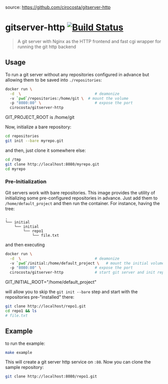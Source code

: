 source: https://github.com/cirocosta/gitserver-http

# gitserver-http [![Build Status](https://travis-ci.org/cirocosta/gitserver-http.svg?branch=master)](https://travis-ci.org/cirocosta/gitserver-http)

> A git server with Nginx as the HTTP frontend and fast cgi wrapper for running the git http backend


## Usage

To run a git server without any repositories configured in advance but allowing them to be saved into `./repositories`: 
 
  ```sh
  docker run \
    -d  \                                 # deamonize
    -v `pwd`/repositories:/home/git \  # mount the volume
    -p "8080:80" \                        # expose the port 
    cirocosta/gitserver-http
  ```

GIT_PROJECT_ROOT is /home/git


Now, initialize a bare repository:

  ```sh
  cd repositories
  git init --bare myrepo.git
  ```

and then, just clone it somewhere else:

  ```sh
  cd /tmp
  git clone http://localhost:8080/myrepo.git
  cd myrepo 
  ```


### Pre-Initialization

Git servers work with bare repositories. This image provides the utility of initializing some pre-configured repositories in advance. Just add them to `/home/default_project` and then run the container. For instance, having the tree:

  ```
  .
  └── initial
      └── initial
          └── repo1
              └── file.txt
  ```

and then executing

  ```sh
  docker run \
    -d  \                                 # deamonize
    -v `pwd`/initial:/home/default_project \   # mount the initial volume
    -p "8080:80" \                        # expose the port 
    cirocosta/gitserver-http              # start git server and init repositories
  ```

GIT_INITIAL_ROOT="/home/default_project"

will allow you to skip the `git init --bare` step and start with the repositories pre-"installed" there:

  ```sh
  git clone http://localhost/repo1.git
  cd repo1 && ls
  # file.txt
  ```


## Example

to run the example:

  ```sh
  make example
  ```


This will create a git server http service on `:80`. Now you can clone the sample repository:


  ```sh
  git clone http://localhost:8080/repo1.git
  ```


